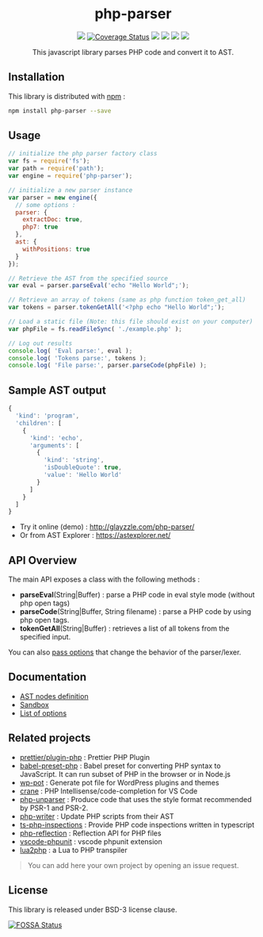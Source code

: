 <h1 align="center">php-parser</h1>
<p align="center">
<a href="https://travis-ci.org/glayzzle/php-parser"><img src="https://api.travis-ci.org/glayzzle/php-parser.svg?branch=2.2.0"></a>
<a href="https://coveralls.io/github/glayzzle/php-parser?branch=master"><img src="https://coveralls.io/repos/github/glayzzle/php-parser/badge.svg?branch=master&v=20170115" alt="Coverage Status" /></a>
<a title="npm version" href="https://www.npmjs.com/package/php-parser"><img src="https://badge.fury.io/js/php-parser.svg"></a>
<a title="npm downloads" href="https://www.npmjs.com/package/php-parser"><img src="https://img.shields.io/npm/dm/php-parser.svg?style=flat"></a>
<a title="Gitter" href="https://gitter.im/glayzzle/Lobby"><img src="https://img.shields.io/badge/GITTER-join%20chat-green.svg"></a>
<a href="https://app.fossa.io/projects/git%2Bgithub.com%2Fglayzzle%2Fphp-parser?ref=badge_shield" alt="FOSSA Status"><img src="https://app.fossa.io/api/projects/git%2Bgithub.com%2Fglayzzle%2Fphp-parser.svg?type=shield"/></a>
</p>
<p align="center">This javascript library parses PHP code and convert it to AST.</p>

Installation
------------

This library is distributed with [npm](https://www.npmjs.com/package/php-parser) :

```sh
npm install php-parser --save
```

Usage
-----

```js
// initialize the php parser factory class
var fs = require('fs');
var path = require('path');
var engine = require('php-parser');

// initialize a new parser instance
var parser = new engine({
  // some options :
  parser: {
    extractDoc: true,
    php7: true
  },
  ast: {
    withPositions: true
  }
});

// Retrieve the AST from the specified source
var eval = parser.parseEval('echo "Hello World";');

// Retrieve an array of tokens (same as php function token_get_all)
var tokens = parser.tokenGetAll('<?php echo "Hello World";');

// Load a static file (Note: this file should exist on your computer)
var phpFile = fs.readFileSync( './example.php' );

// Log out results
console.log( 'Eval parse:', eval );
console.log( 'Tokens parse:', tokens );
console.log( 'File parse:', parser.parseCode(phpFile) );

```

Sample AST output
-----------------

```js
{
  'kind': 'program',
  'children': [
    {
      'kind': 'echo',
      'arguments': [
        {
          'kind': 'string',
          'isDoubleQuote': true,
          'value': 'Hello World'
        }
      ]
    }
  ]
}
```

- Try it online (demo) : http://glayzzle.com/php-parser/
- Or from AST Explorer : https://astexplorer.net/


API Overview
------------

The main API exposes a class with the following methods :

- **parseEval**(String|Buffer) : parse a PHP code in eval style mode (without php open tags)
- **parseCode**(String|Buffer, String filename) : parse a PHP code by using php open tags.
- **tokenGetAll**(String|Buffer) : retrieves a list of all tokens from the specified input.

You can also [pass options](https://github.com/glayzzle/php-parser/wiki/Options) that change the behavior of the parser/lexer.

Documentation
-------------

- [AST nodes definition](https://php-parser.glayzzle.com/api/ast.js)
- [Sandbox](https://php-parser.glayzzle.com/demo)
- [List of options](https://php-parser.glayzzle.com/guides/options)

Related projects
----------------

- [prettier/plugin-php](https://github.com/prettier/plugin-php) : Prettier PHP Plugin
- [babel-preset-php](https://gitlab.com/kornelski/babel-preset-php) : Babel preset for converting PHP syntax to JavaScript. It can run subset of PHP in the browser or in Node.js
- [wp-pot](https://github.com/rasmusbe/wp-pot) : Generate pot file for WordPress plugins and themes
- [crane](https://github.com/HvyIndustries/crane) : PHP Intellisense/code-completion for VS Code
- [php-unparser](https://github.com/chris-l/php-unparser) : Produce code that uses the style format recommended by PSR-1 and PSR-2.
- [php-writer](https://github.com/glayzzle/php-writer) : Update PHP scripts from their AST
- [ts-php-inspections](https://github.com/DaGhostman/ts-php-inspections) : Provide PHP code inspections written in typescript
- [php-reflection](https://github.com/glayzzle/php-reflection) : Reflection API for PHP files
- [vscode-phpunit](https://github.com/recca0120/vscode-phpunit) : vscode phpunit extension
- [lua2php](https://www.npmjs.com/package/lua2php) : a Lua to PHP transpiler

> You can add here your own project by opening an issue request.

## License

This library is released under BSD-3 license clause.

[![FOSSA Status](https://app.fossa.io/api/projects/git%2Bgithub.com%2Fglayzzle%2Fphp-parser.svg?type=large)](https://app.fossa.io/projects/git%2Bgithub.com%2Fglayzzle%2Fphp-parser?ref=badge_large)
